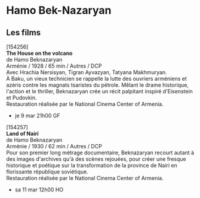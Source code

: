 # Hamo Bek-Nazaryan

## Les films

[154256]  
**The House on the volcano**  
de Hamo Beknazaryan  
Arménie / 1928 / 65 min / Autres / DCP  
Avec Hrachia Nersisyan, Tigran Ayvazyan, Tatyana Makhmuryan.  
À Baku, un vieux technicien se rappelle la lutte des ouvriers arméniens et azéris contre les magnats tsaristes du pétrole. Mêlant le drame historique, l'action et le thriller, Beknazaryan crée un récit palpitant inspiré d'Eisenstein et Pudovkin.  
Restauration réalisée par le National Cinema Center of Armenia.

- je 9 mar 21h00 GF

[154257]  
**Land of Nairi**  
de Hamo Beknazaryan  
Arménie / 1930 / 62 min / Autres / DCP  
Pour son premier long métrage documentaire, Beknazaryan recourt autant à des images d'archives qu'à des scènes rejouées, pour créer une fresque historique et poétique sur la transformation de la province de Nairi en florissante république soviétique.  
Restauration réalisée par le National Cinema Center of Armenia.

- sa 11 mar 12h00 HO

